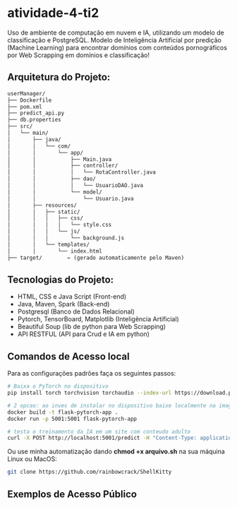 # atividade-4-ti2
Uso de ambiente de computação em nuvem e IA, utilizando um modelo de classificação e PostgreSQL. Modelo de Inteligência
Artificial por predição (Machine Learning) para encontrar domínios com conteúdos pornográficos por Web Scrapping em domínios e classificação!

## Arquitetura do Projeto:
```txt
userManager/
├── Dockerfile
├── pom.xml
├── predict_api.py
├── db.properties
├── src/
│   └── main/
│       ├── java/
│       │   └── com/
│       │       └── app/
│       │           ├── Main.java
│       │           ├── controller/
│       │           │   └── RotaController.java
│       │           ├── dao/
│       │           │   └── UsuarioDAO.java
│       │           └── model/
│       │               └── Usuario.java
│       ├── resources/
│       │   ├── static/
│       │   │   ├── css/
│       │   │   │   └── style.css
│       │   │   └── js/
│       │   │       └── background.js
│       │   └── templates/
│       │       └── index.html
├── target/        ← (gerado automaticamente pelo Maven)
```
## Tecnologias do Projeto:
* HTML, CSS e Java Script (Front-end)
* Java, Maven, Spark (Back-end)
* Postgresql (Banco de Dados Relacional)
* Pytorch, TensorBoard, Matplotlib (Inteligência Artificial)
* Beautiful Soup (lib de python para Web Scrapping)
* API RESTFUL (API para Crud e IA em python)

## Comandos de Acesso local
Para as configurações padrões faça os seguintes passos:

```bash
# Baixa o PyTorch no dispositivo
pip install torch torchvision torchaudio --index-url https://download.pytorch.org/whl/cpu

# 2 opcao: ao inves de instalar no dispositivo baixe localmente na imagem Docker criada (menos custoso)
docker build -t flask-pytorch-app .
docker run -p 5001:5001 flask-pytorch-app

# testa o treinamento da IA em um site com conteudo adulto
curl -X POST http://localhost:5001/predict -H "Content-Type: application/json" -d '{"url": "http://xvideos.com"}'
```
Ou use minha automatização dando **chmod +x arquivo.sh** na sua máquina Linux ou MacOS:
```bash
git clone https://github.com/rainbowcrack/ShellKitty
```

## Exemplos de Acesso Público